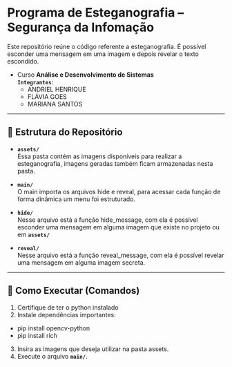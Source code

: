 # Programa de Esteganografia – Segurança da Infomação 

Este repositório reúne o código referente a esteganografia. É possível esconder uma mensagem em uma imagem e depois revelar o texto escondido.

- Curso **Análise e Desenvolvimento de Sistemas**  
  **`Integrantes`**:
  - ANDRIEL HENRIQUE
  - FLÁVIA GOES 
  - MARIANA SANTOS  

---

## 📂 Estrutura do Repositório  

- **`assets/`**  
  Essa pasta contém as imagens disponíveis para realizar a esteganografia, imagens geradas também ficam armazenadas nesta pasta. 

- **`main/`**  
  O main importa os arquivos hide e reveal, para acessar cada função de forma dinâmica um menu foi estruturado.

- **`hide/`**  
  Nesse arquivo está a função hide_message, com ela é possível esconder uma mensagem em alguma imagem que existe no projeto ou em **`assets/`**

- **`reveal/`**  
  Nesse arquivo está a função reveal_message, com ela é possível revelar uma mensagem em alguma imagem secreta.

---

## 🔧 Como Executar  (Comandos)

1. Certifique de ter o python instalado
2. Instale dependências importantes:
- pip install opencv-python
- pip install rich
3. Insira as imagens que deseja utilizar na pasta assets.  
4. Execute o arquivo **`main/`**.
